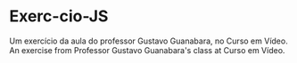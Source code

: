 # Exerc-cio-JS
Um exercício da aula do professor Gustavo Guanabara, no Curso em Vídeo. An exercise from Professor Gustavo Guanabara's class at Curso em Vídeo.
